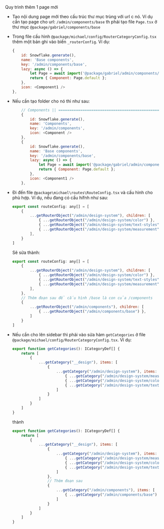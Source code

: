Quy trình thêm 1 page mới 

- Tạo nội dung page mới theo cấu trúc thư mục trùng với url c nó. Ví dụ cần tạo page cho url: `/admin/components/base` th phải tạo file `Page.tsx` ở thư mục `@package/gabriel/components/base`
- Trong file cấu hình `@package/michael/config/RouterCategoryConfig.tsx` thêm một bản ghi vào biến `_routerConfig`. Ví dụ: 
    ```js
    {
        id: Snowflake.generate(),
        name: 'Base components',
        key: '/admin/components/base',
        lazy: async () => {
            let Page = await import('@package/gabriel/admin/components/base/Page');
            return { Component: Page.default };
        },
        icon: <Component1 />
    },
    ```
- Nếu cần tạo folder cho nó thì như sau: 
    ```js
        // Components || ===============================================================
        {
            id: Snowflake.generate(),
            name: 'Components',
            key: '/admin/components',
            icon: <Component />
        },
        {
            id: Snowflake.generate(),
            name: 'Base components',
            key: '/admin/components/base',
            lazy: async () => {
                let Page = await import('@package/gabriel/admin/components/base/Page');
                return { Component: Page.default };
            },
            icon: <Component1 />
        },
    ```
- Đi đến file `@package\michael\routes\RouteConfig.tsx` và cấu hình cho phù hợp. Ví dụ, nếu đang có cấu hifnh như sau: 
    ```js
    export const routeConfig: any[] = [
        {
            ...getRouterObject("/admin/design-system"), children: [
                { ...getRouterObject("/admin/design-system/color") },
                { ...getRouterObject("/admin/design-system/text-styles") },
                { ...getRouterObject("/admin/design-system/measurement") },
            ],
        }
    ]
    ```
    Sẽ sửa thành:
    ```js
    export const routeConfig: any[] = [
        {
            ...getRouterObject("/admin/design-system"), children: [
                { ...getRouterObject("/admin/design-system/color") },
                { ...getRouterObject("/admin/design-system/text-styles") },
                { ...getRouterObject("/admin/design-system/measurement") },
            ],
        },
        // Thêm đoạn sau để cấu hình /base là con của /components
        {
            ...getRouterObject("/admin/components"), children: [
                { ...getRouterObject("/admin/components/base") },
            ]
        }
    ]    
    ```
- Nếu cần cho lên sidebar thì phải vào sửa hàm `getCategories` ở file `@package/michael/config/RouterCategoryConfig.tsx`. Ví dụ:

    ```js
    export function getCategories(): ICategoryDef[] {
        return [
            {
                ...getCategory("__design"), items: [
                    {
                        ...getCategory("/admin/design-system"), items: [
                            { ...getCategory("/admin/design-system/measurement") },
                            { ...getCategory("/admin/design-system/color") },
                            { ...getCategory("/admin/design-system/text-styles") },
                        ]
                    }
                ]
            }
        ]
    }
    ```
    thành
    ```js
    export function getCategories(): ICategoryDef[] {
        return [
            {
                ...getCategory("__design"), items: [
                    {
                        ...getCategory("/admin/design-system"), items: [
                            { ...getCategory("/admin/design-system/measurement") },
                            { ...getCategory("/admin/design-system/color") },
                            { ...getCategory("/admin/design-system/text-styles") },
                        ]
                    },
                    // Thêm đoạn sau
                    {
                        ...getCategory("/admin/components"), items: [
                            { ...getCategory("/admin/components/base") },
                        ]
                    }
                ]
            }
        ]
    }
    ```